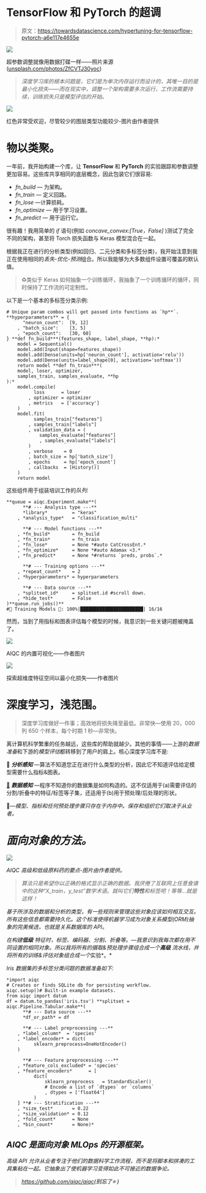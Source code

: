 # TensorFlow 和 PyTorch 的超调

> 原文：<https://towardsdatascience.com/hypertuning-for-tensorflow-pytorch-a6e117e4655e>

![](img/d89ff40f4abd6b03e497ece9509c1db7.png)

超参数调整就像用数据打碟一样——照片来源([unsplash.com/photos/ZfCVTJ30yoc](https://unsplash.com/photos/ZfCVTJ30yoc))

> *深度学习库的根本问题是，它们是为单次内存运行而设计的，其唯一目的是最小化损失——而在现实中，调整一个架构需要多次运行，工作流需要持续，训练损失只是模型评估的开始。*

![](img/49505c35ad8b5500724148007160421f.png)

红色非常受欢迎，尽管较少的图层类型功能较少-图片由作者提供

# 物以类聚。

一年前，我开始构建一个库，让 **TensorFlow** 和 **PyTorch** 的实验跟踪和参数调整更加容易。这些库共享相同的底层概念，因此包装它们很容易:

*   *fn_build —* 为架构。
*   *fn_train —* 定义回路。
*   *fn_lose* —计算损耗。
*   *fn_optimize —* 用于学习设置。
*   *fn_predict —* 用于运行它。

很有趣！我用简单的 *if* 语句(例如 *concave_convex:[True，False]* )测试了完全不同的架构，甚至将 Torch 损失函数与 Keras 模型混合在一起。

根据我正在进行的分析类型(例如回归、二元分类和多标签分类)，我开始注意到我正在使用相同的*丢失-优化-预测*组合。所以我能够为大多数组件设置可覆盖的默认值。

> ♻️类似于 Keras 如何抽象一个训练循环，我抽象了一个训练循环的循环，同时保持了工作流的可定制性。

以下是一个基本的多标签分类示例:

```
# Unique param combos will get passed into functions as `hp**`.
**hyperparameters** = {
      "neuron_count":  [9, 12]
    , "batch_size":    [3, 5]
    , "epoch_count":   [30, 60]
} **def fn_build***(features_shape, label_shape, **hp):*
    model = Sequential()
    model.add(Input(shape=features_shape))
    model.add(Dense(units=hp['neuron_count'], activation='relu'))
    model.add(Dense(units=label_shape[0], activation='softmax'))
    return model **def fn_train***(
    model, loser, optimizer, 
    samples_train, samples_evaluate, **hp
):*
    model.compile(
          loss      = loser
        , optimizer = optimizer
        , metrics   = ['accuracy']
    )
    model.fit(
          samples_train["features"]
        , samples_train["labels"]
        , validation_data = (
            samples_evaluate["features"]
            , samples_evaluate["labels"]
        )
        , verbose    = 0
        , batch_size = hp['batch_size']
        , epochs     = hp['epoch_count']
        , callbacks  = [History()]
    )
    return model
```

这些组件用于组装培训工作的*队列*:

```
**queue = aiqc.Experiment.make**(
      **# --- Analysis type ---**
      *library*         = "keras"
    , *analysis_type*   = "classification_multi"

      **# --- Model functions ---**
    , *fn_build*        = fn_build
    , *fn_train*        = fn_train
    , *fn_lose*         = None *#auto CatCrossEnt.*
    , *fn_optimize*     = None *#auto Adamax <3.*
    , *fn_predict*      = None *#returns `preds, probs`.*

      **# --- Training options ---**
    , *repeat_count*    = 2
    , *hyperparameters* = hyperparameters

      **# --- Data source ---**
    , *splitset_id*     = splitset.id #scroll down.
    , *hide_test*       = False
)**queue.run_jobs()**
#🔮 Training Models 🔮: 100%|███████████████████████| 16/16
```

然而，当到了用指标和图表评估每个模型的时候，我意识到一些关键问题被掩盖了。

![](img/5ca597b78d583f5df218d7617fb385e7.png)

AIQC 的内置可视化——作者图片

![](img/940e61c7caed31ce8fde2e32f4224be8.png)

探索超维度特征空间以最小化损失——作者图片

# 深度学习，浅范围。

> 深度学习库做好一件事；高效地将损失降至最低。非常快—使用 20，000 列 650 个样本，每个时期 1 秒—非常快。

离计算机科学繁重的任务越远，这些库的帮助就越少。其他的事情——上游的*数据准备*和下游的*模型评估*都转移到了用户的肩上。核心深度学习库不是:

🤔 ***分析感知*** —算法不知道您正在进行什么类型的分析，因此它不知道评估给定模型需要什么指标&图表。

[💾](https://emojipedia.org/floppy-disk/) ***数据感知*** —程序不知道你的数据集是如何构造的。这不仅适用于(a)需要评估的分割/折叠中的特征/标签等子集，还适用于(b)用于预处理/后处理的形状。

📂*—模型、指标和任何预处理步骤只存在于内存中。保存和组织它们取决于从业者。*

# *面向对象的方法。*

*![](img/78cad7239deaac4026ee35e4f5a0ff41.png)*

*AIQC 高级和低级原料药的要点-图片由作者提供。*

> *算法只是希望你以正确的格式显示正确的数据。我厌倦了互联网上任意食谱中的这种“X_train，y_test”数学术语。就叫它们**特性**和标签吧！等等…就是这样！*

*基于所涉及的数据和分析的类型，有一些规则来管理这些对象应该如何相互交互。所有这些信息都需要持久化。这个标准使得机器学习成为对象关系模型(ORM)抽象的完美候选，也就是关系数据库的 API。*

*在构建**低级** *特征时，标签、编码器、分割、折叠*等。—我意识到我每次都在用不同设置的相同对象。所以我将所有的摄取&预处理步骤组合成一个**高级** *流水线*，并将所有的训练&评估对象组合成一个*实验*。*

*Iris 数据集的多标签分类问题的数据准备如下:*

```
*import aiqc
# Creates or finds SQLite db for persisting workflow.
aiqc.setup()# Built-in example datasets.
from aiqc import datum
df = datum.to_pandas('iris.tsv') **splitset = aiqc.Pipeline.Tabular.make**(
      **# --- Data source ---**
      *df_or_path* = df

      **# --- Label preprocessing ---**
    , *label_column*  = 'species'
    , *label_encoder* = dict(
          sklearn_preprocess=OneHotEncoder()
    )

      **# --- Feature preprocessing ---**
    , *feature_cols_excluded* = 'species'
    , *feature_encoders*      = [
          dict(
              sklearn_preprocess   = StandardScaler()
              # Encode a list of `dtypes` or `columns`              
              , dtypes = ['float64'] 
          )
    ] **# --- Stratification ---**
    , *size_test*       = 0.22
    , *size_validation* = 0.12
    , *fold_count*      = None
    , *bin_count*       = None)*
```

## *AIQC 是面向对象 MLOps 的开源框架。*

**高级 API* 允许从业者专注于他们的数据科学工作流程，而不是将脚本和拼凑的工具集粘在一起。它抽象出了使机器学习变得如此不可接近的数据争论。*

> *<https://github.com/aiqc/aiqc>**(别忘了⭐ )***